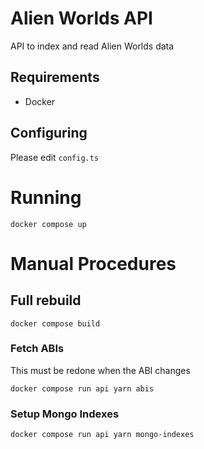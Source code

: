 # Alien Worlds API

API to index and read Alien Worlds data

## Requirements

- Docker

## Configuring

Please edit `config.ts`

# Running

`docker compose up`

# Manual Procedures

## Full rebuild

`docker compose build`

### Fetch ABIs

This must be redone when the ABI changes

`docker compose run api yarn abis`

### Setup Mongo Indexes

`docker compose run api yarn mongo-indexes`
